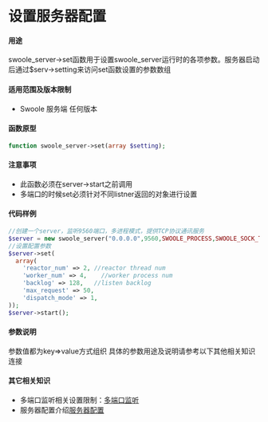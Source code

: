 # 设置服务器配置

#### 用途
swoole_server->set函数用于设置swoole_server运行时的各项参数。服务器启动后通过$serv->setting来访问set函数设置的参数数组

#### 适用范围及版本限制
 * Swoole 服务端 任何版本

#### 函数原型

```php
function swoole_server->set(array $setting);
```

#### 注意事项
 * 此函数必须在server->start之前调用
 * 多端口的时候set必须针对不同listner返回的对象进行设置

#### 代码样例
```php
//创建一个server，监听9560端口，多进程模式，提供TCP协议通讯服务
$server = new swoole_server("0.0.0.0",9560,SWOOLE_PROCESS,SWOOLE_SOCK_TCP);
//设置配置参数
$server->set(
  array(
    'reactor_num' => 2, //reactor thread num
    'worker_num' => 4,    //worker process num
    'backlog' => 128,   //listen backlog
    'max_request' => 50,
    'dispatch_mode' => 1,
));
$server->start();

```


#### 参数说明

参数值都为key=>value方式组织
具体的参数用途及说明请参考以下其他相关知识连接

#### 其它相关知识
 * 多端口监听相关设置限制：[多端口监听]()
 * 服务器配置介绍[服务器配置]()
 